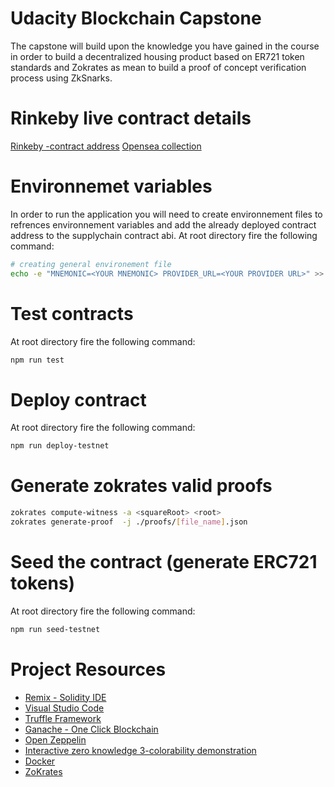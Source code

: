 # Udacity Blockchain Capstone

The capstone will build upon the knowledge you have gained in the course in order to build a decentralized housing product based on ER721 token standards and Zokrates as mean to build a proof of concept verification process using ZkSnarks.

# Rinkeby live contract details

[Rinkeby -contract address](https://rinkeby.etherscan.io/address/0x8D0A45C467DC1c7255b9Fcb759bE80c495617088)
[Opensea collection](https://testnets.opensea.io/collection/real-token)

# Environnemet variables

In order to run the application you will need to create environnement files to refrences environnement variables and add the already deployed contract address to the supplychain contract abi.
At root directory fire the following command:

```bash
# creating general environement file
echo -e "MNEMONIC=<YOUR MNEMONIC> PROVIDER_URL=<YOUR PROVIDER URL>" >> .env
```

# Test contracts

At root directory fire the following command:

```bash
npm run test
```

# Deploy contract

At root directory fire the following command:

```bash
npm run deploy-testnet
```

# Generate zokrates valid proofs

```bash
zokrates compute-witness -a <squareRoot> <root>
zokrates generate-proof  -j ./proofs/[file_name].json
```

# Seed the contract (generate ERC721 tokens)

At root directory fire the following command:

```bash
npm run seed-testnet
```

# Project Resources

- [Remix - Solidity IDE](https://remix.ethereum.org/)
- [Visual Studio Code](https://code.visualstudio.com/)
- [Truffle Framework](https://truffleframework.com/)
- [Ganache - One Click Blockchain](https://truffleframework.com/ganache)
- [Open Zeppelin ](https://openzeppelin.org/)
- [Interactive zero knowledge 3-colorability demonstration](http://web.mit.edu/~ezyang/Public/graph/svg.html)
- [Docker](https://docs.docker.com/install/)
- [ZoKrates](https://github.com/Zokrates/ZoKrates)
